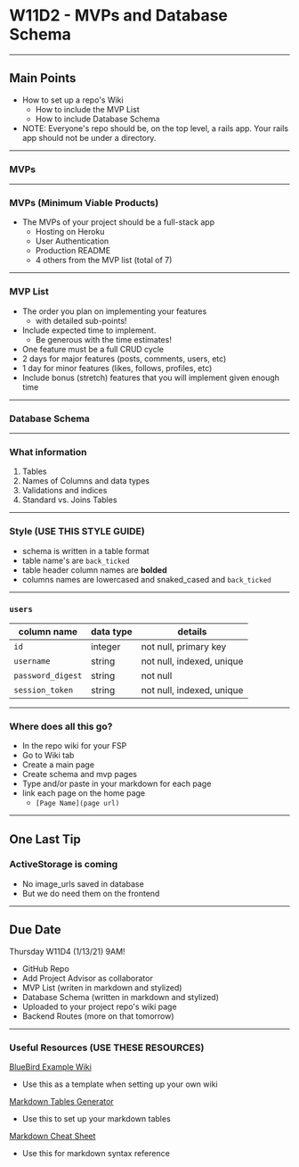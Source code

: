 # W11D2 - MVPs and Database Schema 

---

## Main Points
- How to set up a repo's Wiki
  - How to include the MVP List
  - How to include Database Schema
- NOTE: Everyone's repo should be, on the top level, a rails app.  Your rails app should not be under a directory.

---

### MVPs

---

### MVPs (Minimum Viable Products)

+ The MVPs of your project should be a full-stack app
  + Hosting on Heroku
  + User Authentication
  + Production README
  + 4 others from the MVP list (total of 7)
---

### MVP List
+ The order you plan on implementing your features 
  - with detailed sub-points!
+ Include expected time to implement. 
  - Be generous with the time estimates!
+ One feature must be a full CRUD cycle
+ 2 days for major features (posts, comments, users, etc)
+ 1 day for minor features (likes, follows, profiles, etc)
+ Include bonus (stretch) features that you will implement given enough time
---

### Database Schema
---

### What information 
1. Tables
2. Names of Columns and data types 
3. Validations and indices
4. Standard vs. Joins Tables

---

### Style (USE THIS STYLE GUIDE)
- schema is written in a table format
- table name's are `back_ticked`
- table header column names are **bolded**
- columns names are lowercased and snaked_cased and ``back_ticked``

---

### `users`
| column name       | data type | details                   |
|-------------------|-----------|---------------------------|
| `id`              | integer   | not null, primary key     |
| `username`        | string    | not null, indexed, unique |
| `password_digest` | string    | not null                  |
| `session_token`   | string    | not null, indexed, unique |

---

### Where does all this go?
- In the repo wiki for your FSP
- Go to Wiki tab
- Create a main page
- Create schema and mvp pages
- Type and/or paste in your markdown for each page
- link each page on the home page
  - ```[Page Name](page url)```

---

## One Last Tip
### ActiveStorage is coming
- No image_urls saved in database
- But we do need them on the frontend

---

## Due Date
Thursday W11D4 (1/13/21) 9AM!
- GitHub Repo
- Add Project Advisor as collaborator
- MVP List (writen in markdown and stylized)
- Database Schema (written in markdown and stylized)
- Uploaded to your project repo's wiki page
- Backend Routes (more on that tomorrow)

---

### Useful Resources (USE THESE RESOURCES)

[BlueBird Example Wiki](https://github.com/appacademy/bluebird/wiki)
- Use this as a template when setting up your own wiki

[Markdown Tables Generator](https://www.tablesgenerator.com/markdown_tables)
- Use this to set up your markdown tables

[Markdown Cheat Sheet](https://www.markdownguide.org/cheat-sheet/)
- Use this for markdown syntax reference 